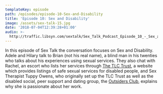 ```yaml
---
templateKey: episode
path: /episodes/episode-10-Sex-and-Disability
title: 'Episode 10: Sex and Disability'
image: /assets/sex-talk-15.jpg
date: '2018-07-04T12:39:28+01:00'
audio: >-
  http://traffic.libsyn.com/sextalk/Sex_Talk_Podcast_Episode_10_-_Sex_and_Disability.mp3
---
```

In this episode of Sex Talk the conversation focuses on Sex and Disability. Adele and Hilary talk to Brian (not his real name), a blind man in his twenties who talks about his experiences using sexual services. They also chat with Rachel, an escort who lists her services through [The TLC Trust](http://tlc-trust.org.uk/), a website which provides listings of safe sexual services for disabled people, and Sex Therapist Tuppy Owens, who originally set up the TLC Trust as well as the disabled social, peer support and dating group, the [Outsiders Club](http://www.outsiders.org.uk/outsidersclub/), explains why she is passionate about her work.
